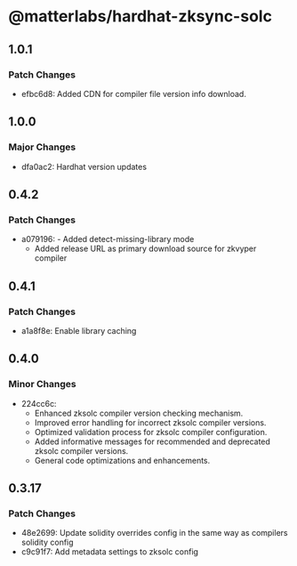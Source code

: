 # @matterlabs/hardhat-zksync-solc

## 1.0.1

### Patch Changes

- efbc6d8: Added CDN for compiler file version info download.

## 1.0.0

### Major Changes

- dfa0ac2: Hardhat version updates

## 0.4.2

### Patch Changes

- a079196: - Added detect-missing-library mode
  - Added release URL as primary download source for zkvyper compiler

## 0.4.1

### Patch Changes

- a1a8f8e: Enable library caching

## 0.4.0

### Minor Changes

- 224cc6c:
  - Enhanced zksolc compiler version checking mechanism.
  - Improved error handling for incorrect zksolc compiler versions.
  - Optimized validation process for zksolc compiler configuration.
  - Added informative messages for recommended and deprecated zksolc compiler versions.
  - General code optimizations and enhancements.

## 0.3.17

### Patch Changes

- 48e2699: Update solidity overrides config in the same way as compilers solidity config
- c9c91f7: Add metadata settings to zksolc config
